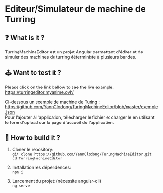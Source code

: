 # Editeur/Simulateur de machine de Turring

## ❓ What is it ?
TurringMachineEditor est un projet Angular permettant d'éditer et de simuler des machines de turring déterministe à plusieurs bandes.

## 🕹️ Want to test it ?

Please click on the link bellow to see the live example.<br>
https://turringeditor.myanime.ovh/

Ci-dessous un exemple de machine de Turing :<br>
https://github.com/YannClodong/TuringMachineEditor/blob/master/exemple.json<br>
Pour l'ajouter à l'application, télécharger le fichier et charger le en utilisant le form d'upload sur la page d'accueil de l'application.

## 🚀 How to build it ?

1. Cloner le repository: <br>
``git clone https://github.com/YannClodong/TuringMachineEditor.git``<br>
``cd TurringMachineEditor``

2. Installation les dépendences: <br>
``npm i``

3. Lancement du projet: (nécessite angular-cli) <br>
``ng serve``
